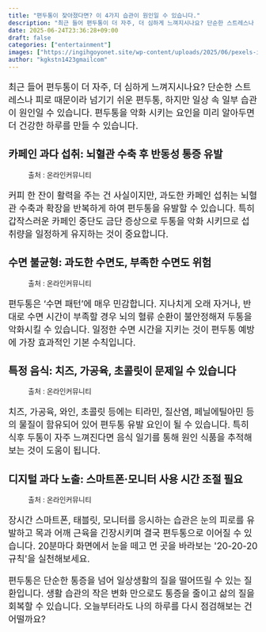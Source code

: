 ```yaml
---
title: "편두통이 잦아졌다면? 이 4가지 습관이 원인일 수 있습니다."
description: "최근 들어 편두통이 더 자주, 더 심하게 느껴지시나요? 단순한 스트레스나 피로 때문이라 넘기기 쉬운 편두통, 하지만 일상 속 일부 습관이 원인일 수 있습니다. 편두통을 악화 시키는 요인을 미리 알아두면 더 건강한 하루를 만들 수 있습니다."
date: 2025-06-24T23:36:28+09:00
draft: false
categories: ["entertainment"]
images: ["https://ingihgoyonet.site/wp-content/uploads/2025/06/pexels-igor-haritanovich-814387-1695052-2-1-1024x683.jpg", "https://ingihgoyonet.site/wp-content/uploads/2025/06/pexels-xespri-724994-1024x736.jpg", "https://ingihgoyonet.site/wp-content/uploads/2025/06/pexels-nastyasensei-66707-821365-1024x683.jpg", "https://ingihgoyonet.site/wp-content/uploads/2025/06/pexels-tim-douglas-6205517-683x1024.jpg"]
author: "kgkstn1423gmailcom"
---
```


<p style="font-size:18px">최근 들어 편두통이 더 자주, 더 심하게 느껴지시나요? 단순한 스트레스나 피로 때문이라 넘기기 쉬운 편두통, 하지만 일상 속 일부 습관이 원인일 수 있습니다. 편두통을 악화 시키는 요인을 미리 알아두면 더 건강한 하루를 만들 수 있습니다.</p> <h2 >카페인 과다 섭취: 뇌혈관 수축 후 반동성 통증 유발</h2> <figure ><img src="https://ingihgoyonet.site/wp-content/uploads/2025/06/pexels-igor-haritanovich-814387-1695052-2-1-1024x683.jpg" alt="" style="aspect-ratio:16/9;object-fit:cover"/><figcaption >출처 : 온라인커뮤니티</figcaption></figure> <p style="font-size:18px">커피 한 잔이 활력을 주는 건 사실이지만, 과도한 카페인 섭취는 뇌혈관 수축과 확장을 반복하게 하여 편두통을 유발할 수 있습니다. 특히 갑작스러운 카페인 중단도 금단 증상으로 두통을 악화 시키므로 섭취량을 일정하게 유지하는 것이 중요합니다.</p> <h2 >수면 불균형: 과도한 수면도, 부족한 수면도 위험</h2> <figure ><img src="https://ingihgoyonet.site/wp-content/uploads/2025/06/pexels-xespri-724994-1024x736.jpg" alt="" style="aspect-ratio:16/9;object-fit:cover"/><figcaption ><img alt="">출처 : 온라인커뮤니티</figcaption></figure> <p style="font-size:18px">편두통은 ‘수면 패턴’에 매우 민감합니다. 지나치게 오래 자거나, 반대로 수면 시간이 부족할 경우 뇌의 혈류 순환이 불안정해져 두통을 악화시킬 수 있습니다. 일정한 수면 시간을 지키는 것이 편두통 예방에 가장 효과적인 기본 수칙입니다.</p> <h2 >특정 음식: 치즈, 가공육, 초콜릿이 문제일 수 있습니다</h2> <figure ><img src="https://ingihgoyonet.site/wp-content/uploads/2025/06/pexels-nastyasensei-66707-821365-1024x683.jpg" alt="" style="aspect-ratio:16/9;object-fit:cover"/><figcaption >출처 : 온라인커뮤니티</figcaption></figure> <p style="font-size:18px">치즈, 가공육, 와인, 초콜릿 등에는 티라민, 질산염, 페닐에틸아민 등의 물질이 함유되어 있어 편두통 유발 요인이 될 수 있습니다. 특히 식후 두통이 자주 느껴진다면 음식 일기를 통해 원인 식품을 추적해보는 것이 도움이 됩니다.</p> <h2 >디지털 과다 노출: 스마트폰·모니터 사용 시간 조절 필요</h2> <figure ><img src="https://ingihgoyonet.site/wp-content/uploads/2025/06/pexels-tim-douglas-6205517-683x1024.jpg" alt="" style="aspect-ratio:16/9;object-fit:cover"/><figcaption >출처 : 온라인커뮤니티</figcaption></figure> <p style="font-size:18px">장시간 스마트폰, 태블릿, 모니터를 응시하는 습관은 눈의 피로를 유발하고 목과 어깨 근육을 긴장시키며 결국 편두통으로 이어질 수 있습니다. 20분마다 화면에서 눈을 떼고 먼 곳을 바라보는 '20-20-20 규칙'을 실천해보세요.</p> <p style="font-size:18px">편두통은 단순한 통증을 넘어 일상생활의 질을 떨어뜨릴 수 있는 질환입니다. 생활 습관의 작은 변화 만으로도 통증을 줄이고 삶의 질을 회복할 수 있습니다. 오늘부터라도 나의 하루를 다시 점검해보는 건 어떨까요?</p>